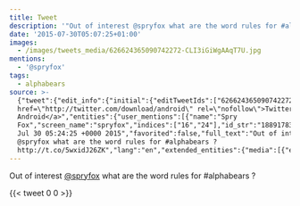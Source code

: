 ```yaml
---
title: Tweet
description: '"Out of interest @spryfox what are the word rules for #alphabears ? "'
date: '2015-07-30T05:07:25+01:00'
images:
  - /images/tweets_media/626624365090742272-CLI3iGiWgAAqT7U.jpg
mentions:
  - '@spryfox'
tags:
  - alphabears
source: >-
  {"tweet":{"edit_info":{"initial":{"editTweetIds":["626624365090742272"],"editableUntil":"2015-07-30T06:24:25.412Z","editsRemaining":"5","isEditEligible":true}},"retweeted":false,"source":"<a
  href=\"http://twitter.com/download/android\" rel=\"nofollow\">Twitter for
  Android</a>","entities":{"user_mentions":[{"name":"Spry
  Fox","screen_name":"spryfox","indices":["16","24"],"id_str":"188917833","id":"188917833"}],"urls":[],"symbols":[],"media":[{"expanded_url":"https://twitter.com/toychicken/status/626624365090742272/photo/1","indices":["67","89"],"url":"http://t.co/5wxidJ26ZK","media_url":"http://pbs.twimg.com/media/CLI3iGiWgAAqT7U.jpg","id_str":"626624357167693824","id":"626624357167693824","media_url_https":"https://pbs.twimg.com/media/CLI3iGiWgAAqT7U.jpg","sizes":{"large":{"w":"576","h":"1024","resize":"fit"},"small":{"w":"383","h":"680","resize":"fit"},"medium":{"w":"576","h":"1024","resize":"fit"},"thumb":{"w":"150","h":"150","resize":"crop"}},"type":"photo","display_url":"pic.twitter.com/5wxidJ26ZK"}],"hashtags":[{"text":"alphabears","indices":["53","64"]}]},"display_text_range":["0","89"],"favorite_count":"0","id_str":"626624365090742272","truncated":false,"retweet_count":"0","id":"626624365090742272","possibly_sensitive":false,"created_at":"Thu
  Jul 30 05:24:25 +0000 2015","favorited":false,"full_text":"Out of interest
  @spryfox what are the word rules for #alphabears ?
  http://t.co/5wxidJ26ZK","lang":"en","extended_entities":{"media":[{"expanded_url":"https://twitter.com/toychicken/status/626624365090742272/photo/1","indices":["67","89"],"url":"http://t.co/5wxidJ26ZK","media_url":"http://pbs.twimg.com/media/CLI3iGiWgAAqT7U.jpg","id_str":"626624357167693824","id":"626624357167693824","media_url_https":"https://pbs.twimg.com/media/CLI3iGiWgAAqT7U.jpg","sizes":{"large":{"w":"576","h":"1024","resize":"fit"},"small":{"w":"383","h":"680","resize":"fit"},"medium":{"w":"576","h":"1024","resize":"fit"},"thumb":{"w":"150","h":"150","resize":"crop"}},"type":"photo","display_url":"pic.twitter.com/5wxidJ26ZK"}]}}}
---
```

Out of interest [@spryfox](https://twitter.com/@spryfox) what are the word rules for #alphabears ? 
    
{{< tweet 0 0 >}}
    
